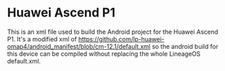 # Huawei Ascend P1

This is an xml file used to build the Android project for the Huawei Ascend P1.
It's a modified xml of https://github.com/lp-huawei-omap4/android_manifest/blob/cm-12.1/default.xml so the android build 
for this device can be compiled without replacing the whole LineageOS default.xml.
